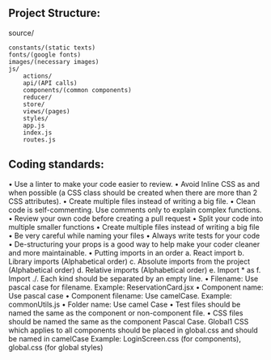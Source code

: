 ## Project Structure:
source/

	constants/(static texts)
	fonts/(google fonts)
	images/(necessary images)
	js/
		actions/
		api/(API calls)
		components/(common components)
		reducer/
		store/
 		views/(pages)
		styles/
		app.js
		index.js
		routes.js	



## Coding standards:

• Use a linter to make your code easier to review.
•	Avoid Inline CSS as and when possible (a CSS class should be created when there are more than 2 CSS attributes).
•	Create multiple files instead of writing a big file.
•	Clean code is self-commenting. Use comments only to explain complex functions.
•	Review your own code before creating a pull request
•	Split your code into multiple smaller functions
•	Create multiple files instead of writing a big file
•	Be very careful while naming your files
•	Always write tests for your code
•	De-structuring your props is a good way to help make your coder cleaner and more maintainable.
•	Putting imports in an order
a. React import
b. Library imports (Alphabetical order)
c. Absolute imports from the project (Alphabetical order)
d. Relative imports (Alphabetical order)
e. Import * as
f. Import ./<some file>.<some extension>
Each kind should be separated by an empty line.
•	Filename: Use pascal case for filename. Example: ReservationCard.jsx
•	Component name: Use pascal case
•	Component filename: Use camelCase. Example: commonUtils.js
•	Folder name: Use camel Case 
•	Test files should be named the same as the component or non-component file.
•	CSS files should be named the same as the component Pascal Case. Global1 CSS which applies to all components should be placed in global.css and should be named in camelCase
	Example: LoginScreen.css (for components), global.css (for global styles)

